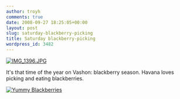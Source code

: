 ```yaml
---
author: troyh
comments: true
date: 2008-09-27 18:25:05+00:00
layout: post
slug: saturday-blackberry-picking
title: Saturday blackberry-picking
wordpress_id: 3482
---
```


[![IMG_1396.JPG](http://farm4.static.flickr.com/3059/2892163129_4165c4e9dc.jpg)](http://www.flickr.com/photos/troyh/2892163129/)

It's that time of the year on Vashon: blackberry season. Havana loves picking and eating blackberries.

[![Yummy Blackberries](http://farm4.static.flickr.com/3162/2893003442_02d5da64ec.jpg)](http://www.flickr.com/photos/troyh/2893003442/)
